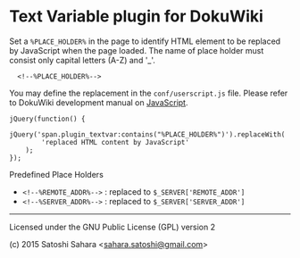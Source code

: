 Text Variable plugin for DokuWiki
===================================

Set a `%PLACE_HOLDER%` in the page to identify HTML element to be replaced by JavaScript when the page loaded. The name of place holder must consist only capital letters (A-Z) and '_'.

```
  <!--%PLACE_HOLDER%-->
```

You may define the replacement in the `conf/userscript.js` file. Please refer to DokuWiki development manual on [JavaScript](https://www.dokuwiki.org/devel:javascript).

```
jQuery(function() {
    jQuery('span.plugin_textvar:contains("%PLACE_HOLDER%")').replaceWith(
        'replaced HTML content by JavaScript'
    );
});

```

Predefined Place Holders
* `<!--%REMOTE_ADDR%-->` : replaced to `$_SERVER['REMOTE_ADDR']`
* `<!--%SERVER_ADDR%-->` : replaced to `$_SERVER['SERVER_ADDR']`

----
Licensed under the GNU Public License (GPL) version 2

(c) 2015 Satoshi Sahara \<sahara.satoshi@gmail.com>
